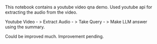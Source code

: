 This notebook contains a youtube video qna demo.
Used youtube api for extracting the audio from the video.

Youtube Video - > Extract Audio - > Take Query - > Make LLM answer using the summary.

Could be improved much. Improvement pending.
